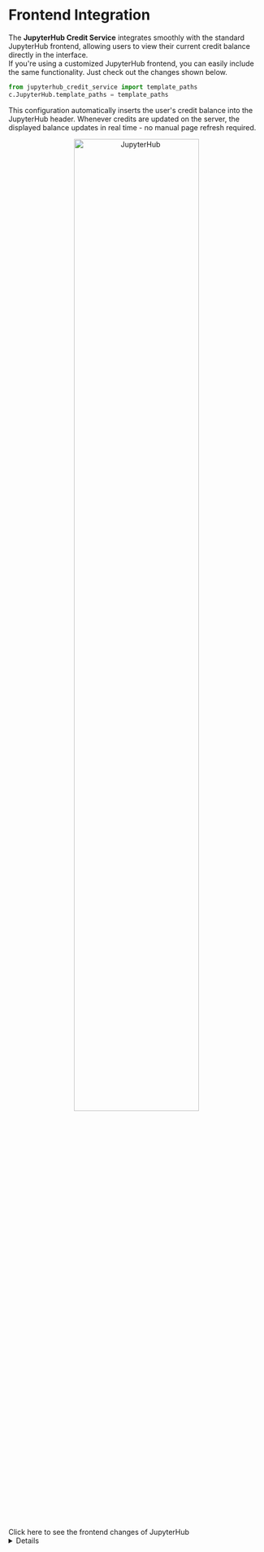 # Frontend Integration

The **JupyterHub Credit Service** integrates smoothly with the standard JupyterHub frontend, allowing users to view their current credit balance directly in the interface.  
If you're using a customized JupyterHub frontend, you can easily include the same functionality. Just check out the changes shown below.

```python
from jupyterhub_credit_service import template_paths
c.JupyterHub.template_paths = template_paths
```

This configuration automatically inserts the user's credit balance into the JupyterHub header.
Whenever credits are updated on the server, the displayed balance updates in real time - no manual page refresh required.

<div style="text-align: center;">
  <img src="https://jsc-jupyter.github.io/jupyterhub-credit-service/images/image_home.png" alt="JupyterHub" style="width: 70%;">
</div>

<summary>Click here to see the frontend changes of JupyterHub<details>
```bash
diff -Naur jupyterhub/page.html jupyterhub_credit_service/page.html
--- jupyterhub/page.html        2025-10-20 09:03:45.337461368 +0200
+++ jupyterhub_credit_service/page.html 2025-10-20 09:03:30.204356558 +0200
@@ -97,6 +97,46 @@                                     
         xsrf_token: "{{ xsrf_token }}",
       }; 
        
+      {# Connect to CreditsSSEAPIHandler #}
+      {%- if user %}
+      var creditsEvtSource = undefined;
+      function creditsSSEInit() {
+        let sseUrl = `${jhdata.base_url}api/credits/sse`
+        if ( jhdata.user ) {
+            sseUrl = `${jhdata.base_url}api/credits/sse?_xsrf=${window.jhdata.xsrf_token}`;
+        }                                   
+        if ( creditsEvtSource ) {            
+          creditsEvtSource.close();
+        }                            
+        creditsEvtSource = new EventSource(sseUrl);
+        creditsEvtSource.onmessage = (e) => {
+          try {                                                                                                              
+            const jsonData = JSON.parse(event.data);
+            var htmlText = `Credits: ${jsonData.balance}/${jsonData.cap}`;
+            if ( jsonData.project ) {
+              htmlText += ` (${jsonData.project.name}: ${jsonData.project.balance} / ${jsonData.project.cap})`;
+            }                                 
+            const span = document.getElementById("credits-user");                                       
+            span.innerHTML = htmlText;
+          } catch (error) {
+              console.error("Failed to parse SSE data:", error);
+          }
+        };
+        creditsEvtSource.onerror = (e) => {
+          console.log("Reconnect Credits EventSource");
+          // Reconnect
+        }
+      }
+      $(document).ready(function() {
+        creditsSSEInit();
+      });
+      window.onbeforeunload = function() {
+        if (typeof creditsEvtSource !== 'undefined') {
+            creditsEvtSource.close();
+        }
+      }
+      {%- endif %}
+
 </script>
     {# djlint: on #}
     {% block meta %}
@@ -174,6 +214,13 @@
             </ul>
             <ul class="nav navbar-nav me-2">
               {% block nav_bar_right_items %}
+                {% if user %}
+                <li class="nav-item">
+                  <span id="credits-user"
+                        class="me-2"
+                        style="display: flex; align-items: center;"/>
+                </li>
+                {% endif %}
                 <li class="nav-item">
                   {% block theme_toggle %}
                     <button class="btn btn-sm"
```
</details></summary>